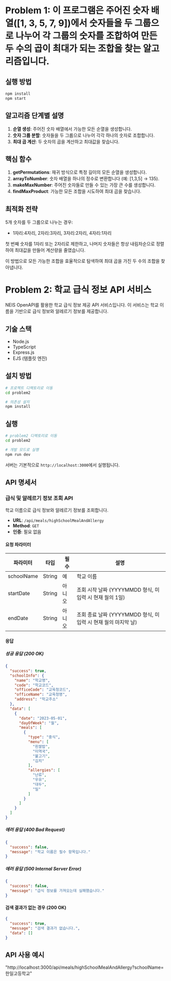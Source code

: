 # Problem 1: 이 프로그램은 주어진 숫자 배열([1, 3, 5, 7, 9])에서 숫자들을 두 그룹으로 나누어 각 그룹의 숫자를 조합하여 만든 두 수의 곱이 최대가 되는 조합을 찾는 알고리즘입니다.

## 실행 방법

```bash
npm install
npm start
```

## 알고리즘 단계별 설명

1. **순열 생성**: 주어진 숫자 배열에서 가능한 모든 순열을 생성합니다.
2. **숫자 그룹 분할**: 숫자들을 두 그룹으로 나누어 각각 하나의 숫자로 조합합니다.
3. **최대 곱 계산**: 두 숫자의 곱을 계산하고 최대값을 찾습니다.

## 핵심 함수

1. **getPermutations**: 재귀 방식으로 특정 길이의 모든 순열을 생성합니다.
2. **arrayToNumber**: 숫자 배열을 하나의 정수로 변환합니다 (예: [1,3,5] → 135).
3. **makeMaxNumber**: 주어진 숫자들로 만들 수 있는 가장 큰 수를 생성합니다.
4. **findMaxProduct**: 가능한 모든 조합을 시도하여 최대 곱을 찾습니다.

## 최적화 전략

5개 숫자를 두 그룹으로 나누는 경우:
- 1자리:4자리, 2자리:3자리, 3자리:2자리, 4자리:1자리

첫 번째 숫자를 1자리 또는 2자리로 제한하고, 나머지 숫자들은 항상 내림차순으로 정렬하여 최대값을 만들어 계산량을 줄였습니다.

이 방법으로 모든 가능한 조합을 효율적으로 탐색하여 최대 곱을 가진 두 수의 조합을 찾아냅니다.

# Problem 2: 학교 급식 정보 API 서비스

NEIS OpenAPI를 활용한 학교 급식 정보 제공 API 서비스입니다. 이 서비스는 학교 이름을 기반으로 급식 정보와 알레르기 정보를 제공합니다.

## 기술 스택

- Node.js
- TypeScript
- Express.js
- EJS (템플릿 엔진)

## 설치 방법

```bash
# 프로젝트 디렉토리로 이동
cd problem2

# 의존성 설치
npm install
```

## 실행               

```bash
# problem2 디렉토리로 이동
cd problem2

# 개발 모드로 실행
npm run dev
```

서버는 기본적으로 `http://localhost:3000`에서 실행됩니다.

## API 명세서

### 급식 및 알레르기 정보 조회 API

학교 이름으로 급식 정보와 알레르기 정보를 조회합니다.

- **URL**: `/api/meals/highSchoolMealAndAllergy`
- **Method**: `GET`
- **인증**: 필요 없음

#### 요청 파라미터

| 파라미터 | 타입 | 필수 | 설명 |
|----------|------|------|------|
| schoolName | String | 예 | 학교 이름 |
| startDate | String | 아니오 | 조회 시작 날짜 (YYYYMMDD 형식, 미입력 시 현재 월의 1일) |
| endDate | String | 아니오 | 조회 종료 날짜 (YYYYMMDD 형식, 미입력 시 현재 월의 마지막 날) |

#### 응답

##### 성공 응답 (200 OK)

```json
{
  "success": true,
  "schoolInfo": {
    "name": "학교명",
    "code": "학교코드",
    "officeCode": "교육청코드",
    "officeName": "교육청명",
    "address": "학교주소"
  },
  "data": [
    {
      "date": "2023-05-01",
      "dayOfWeek": "월",
      "meals": [
        {
          "type": "중식",
          "menu": [
            "흰쌀밥",
            "미역국",
            "불고기",
            "김치"
          ],
          "allergies": [
            "난류",
            "우유",
            "대두",
            "밀"
          ]
        }
      ]
    }
  ]
}
```

##### 에러 응답 (400 Bad Request)

```json
{
  "success": false,
  "message": "학교 이름은 필수 항목입니다."
}
```

##### 에러 응답 (500 Internal Server Error)

```json
{
  "success": false,
  "message": "급식 정보를 가져오는데 실패했습니다."
}
```

#### 검색 결과가 없는 경우 (200 OK)

```json
{
  "success": true,
  "message": "검색 결과가 없습니다.",
  "data": []
}
```

## API 사용 예시
 "http://localhost:3000/api/meals/highSchoolMealAndAllergy?schoolName=한일고등학교"


